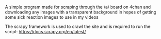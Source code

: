 A simple program made for scraping through the /a/ board on 4chan and downloading any images with a transparent background in hopes of getting some sick reaction images to use in my videos

The scrapy framework is used to crawl the site and is required to run the script:
https://docs.scrapy.org/en/latest/
